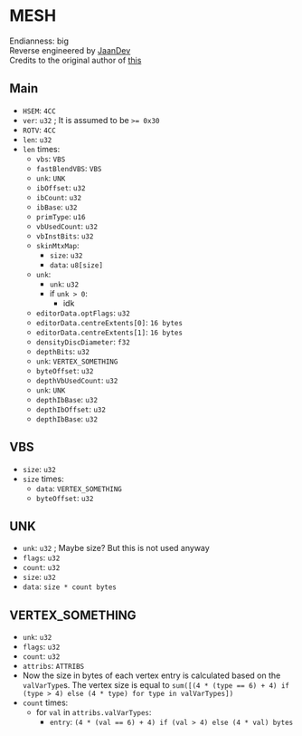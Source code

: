 # MESH
Endianness: big  
Reverse engineered by [JaanDev](https://github.com/JaanDev)  
Credits to the original author of [this](https://github.com/JamesFrancoe/TTGames-Extraction-Tools)

## Main
* `HSEM`: `4CC`
* `ver`: `u32` ; It is assumed to be `>= 0x30`
* `ROTV`: `4CC`
* `len`: `u32`
* `len` times:
    * `vbs`: `VBS`
    * `fastBlendVBS`: `VBS`
    * `unk`: `UNK`
    * `ibOffset`: `u32`
    * `ibCount`: `u32`
    * `ibBase`: `u32`
    * `primType`: `u16`
    * `vbUsedCount`: `u32`
    * `vbInstBits`: `u32`
    * `skinMtxMap`:
        * `size`: `u32`
        * `data`: `u8[size]`
    * `unk`:
        * `unk`: `u32`
        * if `unk > 0`:
            * idk
    * `editorData.optFlags`: `u32`
    * `editorData.centreExtents[0]`: `16 bytes`
    * `editorData.centreExtents[1]`: `16 bytes`
    * `densityDiscDiameter`: `f32`
    * `depthBits`: `u32`
    * `unk`: `VERTEX_SOMETHING`
    * `byteOffset`: `u32`
    * `depthVbUsedCount`: `u32`
    * `unk`: `UNK`
    * `depthIbBase`: `u32`
    * `depthIbOffset`: `u32`
    * `depthIbBase`: `u32`

## VBS
* `size`: `u32`
* `size` times:
    * `data`: `VERTEX_SOMETHING`
    * `byteOffset`: `u32`

## UNK
* `unk`: `u32` ; Maybe size? But this is not used anyway
* `flags`: `u32`
* `count`: `u32`
* `size`: `u32`
* `data`: `size * count bytes`

## VERTEX_SOMETHING
* `unk`: `u32`
* `flags`: `u32`
* `count`: `u32`
* `attribs`: `ATTRIBS`
* Now the size in bytes of each vertex entry is calculated based on the `valVarType`s. The vertex size is equal to `sum([(4 * (type == 6) + 4) if (type > 4) else (4 * type) for type in valVarTypes])`
* `count` times:
    * for `val` in `attribs.valVarTypes`:
        * `entry`: `(4 * (val == 6) + 4) if (val > 4) else (4 * val) bytes`